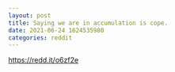 ```yaml
--- 
layout: post 
title: Saying we are in accumulation is cope. 
date: 2021-06-24 1624535980 
categories: reddit 
--- 
```

https://redd.it/o6zf2e